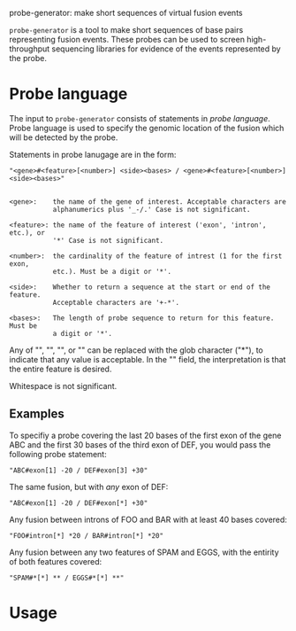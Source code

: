 probe-generator: make short sequences of virtual fusion events

`probe-generator` is a tool to make short sequences of base pairs representing
fusion events. These probes can be used to screen high-throughput sequencing
libraries for evidence of the events represented by the probe.

# Probe language

The input to `probe-generator` consists of statements in *probe language*.
Probe language is used to specify the genomic location of the fusion which will
be detected by the probe.

Statements in probe lanugage are in the form:

    "<gene>#<feature>[<number>] <side><bases> / <gene>#<feature>[<number>] <side><bases>"


    <gene>:    the name of the gene of interest. Acceptable characters are
               alphanumerics plus '_-/.' Case is not significant.

    <feature>: the name of the feature of interest ('exon', 'intron', etc.), or
               '*' Case is not significant.

    <number>:  the cardinality of the feature of intrest (1 for the first exon,
               etc.). Must be a digit or '*'.

    <side>:    Whether to return a sequence at the start or end of the feature.
               Acceptable characters are '+-*'.

    <bases>:   The length of probe sequence to return for this feature. Must be
               a digit or '*'.

 Any of "<feature>", "<number>", "<side>", or "<bases>" can be replaced with the
glob character ("*"), to indicate that any value is acceptable. In the "<bases>"
field, the interpretation is that the entire feature is desired.

Whitespace is not significant.

## Examples

To specifiy a probe covering the last 20 bases of the first exon of the gene
ABC and the first 30 bases of the third exon of DEF, you would pass the
following probe statement:

    "ABC#exon[1] -20 / DEF#exon[3] +30"

The same fusion, but with *any* exon of DEF:

    "ABC#exon[1] -20 / DEF#exon[*] +30"

Any fusion between introns of FOO and BAR with at least 40 bases covered:

    "FOO#intron[*] *20 / BAR#intron[*] *20"

Any fusion between any two features of SPAM and EGGS, with the entirity of both
features covered:

    "SPAM#*[*] ** / EGGS#*[*] **"

# Usage

[comment]: TODO
